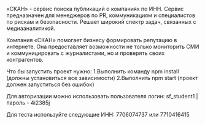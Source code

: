 «СКАН» - сервис поиска публикаций о компаниях по ИНН. Сервис предназначен для менеджеров по PR, коммуникациям и специалистов по рискам и безопасности. Решает широкий спектр задач, связанных с медиааналитикой.

Компания «СКАН» помогает бизнесу формировать репутацию в интернете. Она предоставляет возможности не только мониторить СМИ и коммуницировать с журналистами, но и проверять своих контрагентов.

Что бы запустить проект нужно:
    1.Выполнить команду npm install (должны установиться все зависимости)
    2.Выполнить npm start (проект должен запуститься без ошибок)

Для авторизации можно использовать пользователя
    логин: sf_student1 | пароль - 4i2385j

Для теста используйте следующие ИНН: 7706074737 или 7710416415
